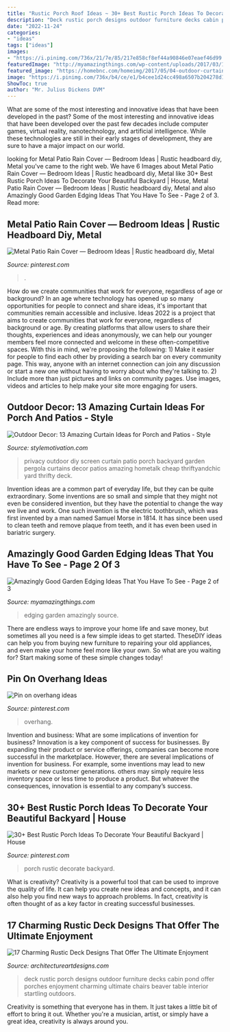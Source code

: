 ```yaml
---
title: "Rustic Porch Roof Ideas ~ 30+ Best Rustic Porch Ideas To Decorate Your Beautiful Backyard"
description: "Deck rustic porch designs outdoor furniture decks cabin pond offer porches enjoyment charming ultimate chairs beaver table interior startling outdoors"
date: "2022-11-24"
categories:
- "ideas"
tags: ["ideas"]
images:
- "https://i.pinimg.com/736x/21/7e/85/217e858cf8ef44a90846e07eaef46d99.jpg"
featuredImage: "http://myamazingthings.com/wp-content/uploads/2017/03/17-Simple-and-Cheap-Garden-Edging-Ideas-For-Your-Garden-4.jpg"
featured_image: "https://homebnc.com/homeimg/2017/05/04-outdoor-curtain-ideas-homebnc.png"
image: "https://i.pinimg.com/736x/b4/ce/e1/b4cee1d24cc498a6507b204278d1da26.jpg"
ShowToc: true
author: "Mr. Julius Dickens DVM"
---
```



What are some of the most interesting and innovative ideas that have been developed in the past?
Some of the most interesting and innovative ideas that have been developed over the past few decades include computer games, virtual reality, nanotechnology, and artificial intelligence. While these technologies are still in their early stages of development, they are sure to have a major impact on our world.

	

		
looking for Metal Patio Rain Cover — Bedroom Ideas | Rustic headboard diy, Metal you've came to the right web. We have 6 Images about Metal Patio Rain Cover — Bedroom Ideas | Rustic headboard diy, Metal like 30+ Best Rustic Porch Ideas To Decorate Your Beautiful Backyard | House, Metal Patio Rain Cover — Bedroom Ideas | Rustic headboard diy, Metal and also Amazingly Good Garden Edging Ideas That You Have To See - Page 2 of 3. Read more:
		
    
## Metal Patio Rain Cover — Bedroom Ideas | Rustic Headboard Diy, Metal

<img loading=lazy src="https://i.pinimg.com/736x/b4/ce/e1/b4cee1d24cc498a6507b204278d1da26.jpg" onerror="this.onerror=null;this.src='https://tse4.mm.bing.net/th?id=OIP.xLBl-YektFvP1tcU44b-owHaLH&amp;pid=15.1';" alt="Metal Patio Rain Cover — Bedroom Ideas | Rustic headboard diy, Metal">

_Source: pinterest.com_

>. 

	

How do we create communities that work for everyone, regardless of age or background?
In an age where technology has opened up so many opportunities for people to connect and share ideas, it's important that communities remain accessible and inclusive. Ideas 2022 is a project that aims to create communities that work for everyone, regardless of background or age. By creating platforms that allow users to share their thoughts, experiences and ideas anonymously, we can help our younger members feel more connected and welcome in these often-competitive spaces. With this in mind, we're proposing the following: 1) Make it easier for people to find each other by providing a search bar on every community page. This way, anyone with an internet connection can join any discussion or start a new one without having to worry about who they're talking to. 2) Include more than just pictures and links on community pages. Use images, videos and articles to help make your site more engaging for users.

    
## Outdoor Decor: 13 Amazing Curtain Ideas For Porch And Patios - Style

<img loading=lazy src="https://homebnc.com/homeimg/2017/05/04-outdoor-curtain-ideas-homebnc.png" onerror="this.onerror=null;this.src='https://tse3.mm.bing.net/th?id=OIP.n1rzoBk5qlKj7Y2LKpUA6wHaKZ&amp;pid=15.1';" alt="Outdoor Decor: 13 Amazing Curtain Ideas for Porch and Patios - Style">

_Source: stylemotivation.com_

>privacy outdoor diy screen curtain patio porch backyard garden pergola curtains decor patios amazing hometalk cheap thriftyandchic yard thrifty deck. 

	

Invention ideas are a common part of everyday life, but they can be quite extraordinary. Some inventions are so small and simple that they might not even be considered invention, but they have the potential to change the way we live and work. One such invention is the electric toothbrush, which was first invented by a man named Samuel Morse in 1814. It has since been used to clean teeth and remove plaque from teeth, and it has even been used in bariatric surgery.

    
## Amazingly Good Garden Edging Ideas That You Have To See - Page 2 Of 3

<img loading=lazy src="http://myamazingthings.com/wp-content/uploads/2017/03/17-Simple-and-Cheap-Garden-Edging-Ideas-For-Your-Garden-4.jpg" onerror="this.onerror=null;this.src='https://tse1.mm.bing.net/th?id=OIP.sYG2gEoBHekT3l1GoFe03wHaLH&amp;pid=15.1';" alt="Amazingly Good Garden Edging Ideas That You Have To See - Page 2 of 3">

_Source: myamazingthings.com_

>edging garden amazingly source. 

	

There are endless ways to improve your home life and save money, but sometimes all you need is a few simple ideas to get started. TheseDIY ideas can help you from buying new furniture to repairing your old appliances, and even make your home feel more like your own. So what are you waiting for? Start making some of these simple changes today!

    
## Pin On Overhang Ideas

<img loading=lazy src="https://i.pinimg.com/736x/21/7e/85/217e858cf8ef44a90846e07eaef46d99.jpg" onerror="this.onerror=null;this.src='https://tse3.mm.bing.net/th?id=OIP.qc9lGfVEsmUDQ81sj8Fj_AHaJ3&amp;pid=15.1';" alt="Pin on overhang ideas">

_Source: pinterest.com_

>overhang. 

	

Invention and business: What are some implications of invention for business?
Innovation is a key component of success for businesses. By expanding their product or service offerings, companies can become more successful in the marketplace. However, there are several implications of invention for business. For example, some inventions may lead to new markets or new customer generations. others may simply require less inventory space or less time to produce a product. But whatever the consequences, innovation is essential to any company’s success.

    
## 30+ Best Rustic Porch Ideas To Decorate Your Beautiful Backyard | House

<img loading=lazy src="https://i.pinimg.com/736x/7f/f8/ad/7ff8ade9df40728d95590e94a836e595.jpg" onerror="this.onerror=null;this.src='https://tse1.mm.bing.net/th?id=OIP.Vjh7jBt3OC1nfPfLApoIVgHaLH&amp;pid=15.1';" alt="30+ Best Rustic Porch Ideas To Decorate Your Beautiful Backyard | House">

_Source: pinterest.com_

>porch rustic decorate backyard. 

	

What is creativity?
Creativity is a powerful tool that can be used to improve the quality of life. It can help you create new ideas and concepts, and it can also help you find new ways to approach problems. In fact, creativity is often thought of as a key factor in creating successful businesses.

    
## 17 Charming Rustic Deck Designs That Offer The Ultimate Enjoyment

<img loading=lazy src="https://www.architectureartdesigns.com/wp-content/uploads/2015/02/17-Charming-Rustic-Deck-Designs-That-Offer-The-Ultimate-Enjoyment-16-630x942.jpg" onerror="this.onerror=null;this.src='https://tse4.mm.bing.net/th?id=OIP.tiJX4-ZVFot1PRa9Apa_pgHaLE&amp;pid=15.1';" alt="17 Charming Rustic Deck Designs That Offer The Ultimate Enjoyment">

_Source: architectureartdesigns.com_

>deck rustic porch designs outdoor furniture decks cabin pond offer porches enjoyment charming ultimate chairs beaver table interior startling outdoors. 

	

Creativity is something that everyone has in them. It just takes a little bit of effort to bring it out. Whether you're a musician, artist, or simply have a great idea, creativity is always around you.

